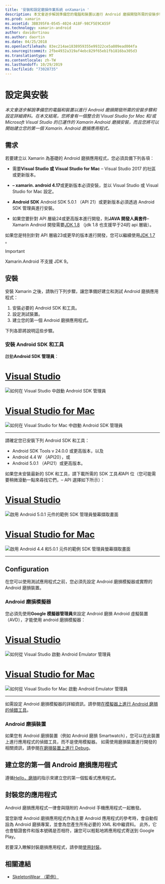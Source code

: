```yaml
---
title: '安裝和設定磨損作業系統 onXamarin '
description: 本文會逐步解說準備您的電腦和裝置以進行 Android 磨損開發所需的安裝步驟和設定詳細資料。 在本文結尾，您將會有一個整合到 Visual Studio for Mac 和/或 Microsoft Visual Studio 的已運作的 Xamarin Android 磨損安裝，而且您將可以開始建立您的第一個 Xamarin. Android 磨損應用程式。
ms.prod: xamarin
ms.assetid: 3BB395FA-0545-4024-A18F-98CF5E9CA55F
ms.technology: xamarin-android
author: davidortinau
ms.author: daortin
ms.date: 04/25/2018
ms.openlocfilehash: 83ec214ae1838959355e99322ce5a809ead004fa
ms.sourcegitcommit: 2fbe4932a319af4ebc829f65eb1fb1816ba305d3
ms.translationtype: MT
ms.contentlocale: zh-TW
ms.lasthandoff: 10/29/2019
ms.locfileid: "73028735"
---
```

# <a name="setup-and-installation"></a>設定與安裝

_本文會逐步解說準備您的電腦和裝置以進行 Android 磨損開發所需的安裝步驟和設定詳細資料。在本文結尾，您將會有一個整合到 Visual Studio for Mac 和/或 Microsoft Visual Studio 的已運作的 Xamarin Android 磨損安裝，而且您將可以開始建立您的第一個 Xamarin. Android 磨損應用程式。_

## <a name="requirements"></a>需求

若要建立以 Xamarin 為基礎的 Android 磨損應用程式，您必須具備下列各項：

- 需要**Visual Studio 或 Visual Studio for Mac** &ndash; Visual Studio 2017 的社區或更新版本。

- **&ndash; xamarin. android 4.17**或更新版本必須安裝，並以 Visual Studio 或 Visual Studio for Mac 設定。

- **Android SDK** Android SDK 5.0.1 （API 21）或更新版本必須透過 Android SDK 管理員進行安裝。

- 如果您要針對 API 層級24或更高版本進行開發，則**JAVA 開發人員套件**&ndash; Xamarin Android 開發需要[JDK 1.8](https://www.oracle.com/technetwork/java/javase/downloads/jdk8-downloads-2133151.html) （jdk 1.8 也支援早于24的 api 層級）。

如果您是特別針對 API 層級23或更早的版本進行開發，您可以繼續使用[JDK 1.7](https://www.oracle.com/technetwork/java/javase/downloads/jdk7-downloads-1880260.html) 。

> [!IMPORTANT]
> Xamarin.Android 不支援 JDK 9。

## <a name="installation"></a>安裝

安裝 Xamarin 之後，請執行下列步驟，讓您準備好建立和測試 Android 磨損應用程式： 

1. 安裝必要的 Android SDK 和工具。
2. 設定測試裝置。
3. 建立您的第一個 Android 磨損應用程式。

下列各節將說明這些步驟。

### <a name="install-android-sdk-and-tools"></a>安裝 Android SDK 和工具 

啟動**Android SDK 管理員**： 

# <a name="visual-studiotabwindows"></a>[Visual Studio](#tab/windows)

![如何在 Visual Studio 中啟動 Android SDK 管理員](installation-images/vs/sdk-menu.png)

# <a name="visual-studio-for-mactabmacos"></a>[Visual Studio for Mac](#tab/macos)

![如何在 Visual Studio for Mac 中啟動 Android SDK 管理員](installation-images/xs/sdk-menu.png)

-----

請確定您已安裝下列 Android SDK 和工具：

- Android SDK Tools v 24.0.0 或更高版本，以及
- Android 4.4 W （API20），或
- Android 5.0.1 （API21）或更高版本。

如果您未安裝最新的 SDK 和工具，請下載所需的 SDK 工具*和*API 位（您可能需要稍微滾動一點來尋找它們，&ndash; API 選擇如下所示）： 

# <a name="visual-studiotabwindows"></a>[Visual Studio](#tab/windows)

![啟用 Android 5.0.1 元件的範例 SDK 管理員螢幕擷取畫面](installation-images/vs/sdk-select.png)

# <a name="visual-studio-for-mactabmacos"></a>[Visual Studio for Mac](#tab/macos)

![啟用 Android 4.4 和5.0.1 元件的範例 SDK 管理員螢幕擷取畫面](installation-images/xs/sdk-select.png)

-----

## <a name="configuration"></a>Configuration

在您可以使用測試應用程式之前，您必須先設定 Android 磨損模擬器或實際的 Android 磨損裝置。 

### <a name="android-wear-emulator"></a>Android 磨損模擬器

您必須先使用**Google 模擬器管理員**來設定 Android 磨損 Android 虛擬裝置（AVD），才能使用 android 磨損模擬器：

# <a name="visual-studiotabwindows"></a>[Visual Studio](#tab/windows)

![如何從 Visual Studio 啟動 Android Emulator 管理員](installation-images/vs/emulator-menu.png)

# <a name="visual-studio-for-mactabmacos"></a>[Visual Studio for Mac](#tab/macos)

![如何從 Visual Studio for Mac 啟動 Android Emulator 管理員](installation-images/xs/emulator-menu.png)

-----

如需設定 Android 磨損模擬器的詳細資訊，請參閱[在模擬器上進行 Android 磨損的偵錯工具](~/android/wear/deploy-test/debug-on-emulator.md)。

### <a name="android-wear-device"></a>Android 磨損裝置

如果您有 Android 磨損裝置（例如 Android 磨損 Smartwatch），您可以在此裝置上進行應用程式的偵錯工具，而不是使用模擬器。 如需使用磨損裝置進行開發的相關資訊，請參閱[在磨損裝置上進行 Debug](~/android/wear/deploy-test/debug-on-device.md)。

## <a name="create-your-first-android-wear-app"></a>建立您的第一個 Android 磨損應用程式

遵循[Hello，磨損](~/android/wear/get-started/hello-wear.md)的指示來建立您的第一個監看式應用程式。

## <a name="packaging-your-app"></a>封裝您的應用程式

Android 磨損應用程式一律會與隨附的 Android 手機應用程式一起散發。 

當您新增 Android 磨損應用程式作為主要 Android 應用程式的參考時，會自動假設為 Android 磨損專案，並會為您產生所有必要的 XML 和中繼資料。 此外，它也會驗證套件和版本號碼是否相符，讓您可以輕鬆地將應用程式寄送到 Google Play。 

若要深入瞭解封裝磨損應用程式，請參閱[使用封裝](~/android/wear/deploy-test/packaging.md)。

## <a name="related-links"></a>相關連結

- [SkeletonWear （範例）](https://docs.microsoft.com/samples/xamarin/monodroid-samples/wear-skeletonwear)
